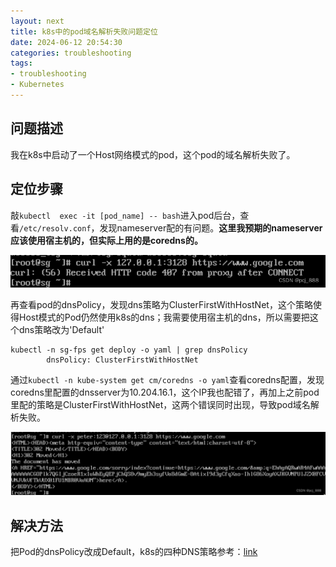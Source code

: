 ```yaml
---
layout: next
title: k8s中的pod域名解析失败问题定位
date: 2024-06-12 20:54:30
categories: troubleshooting
tags:
- troubleshooting
- Kubernetes
---
```


## 问题描述
我在k8s中启动了一个Host网络模式的pod，这个pod的域名解析失败了。

## 定位步骤
敲`kubectl  exec -it [pod_name] -- bash`进入pod后台，查看`/etc/resolv.conf`，发现nameserver配的有问题。**这里我预期的nameserver应该使用宿主机的，但实际上用的是coredns的。**
<!-- more -->
![](image1.png)

再查看pod的dnsPolicy，发现dns策略为ClusterFirstWithHostNet，这个策略使得Host模式的Pod仍然使用k8s的dns；我需要使用宿主机的dns，所以需要把这个dns策略改为'Default'
```
kubectl -n sg-fps get deploy -o yaml | grep dnsPolicy
        dnsPolicy: ClusterFirstWithHostNet
```

通过`kubectl -n kube-system get cm/coredns -o yaml`查看coredns配置，发现coredns里配置的dnsserver为10.204.16.1，这个IP我也配错了，再加上之前pod里配的策略是ClusterFirstWithHostNet，这两个错误同时出现，导致pod域名解析失败。

![](image2.png)
## 解决方法
把Pod的dnsPolicy改成Default，k8s的四种DNS策略参考：[link](https://aiops.com/news/post/12763.html)
